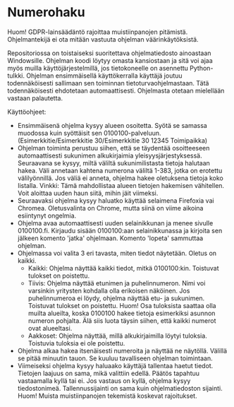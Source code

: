 # Numerohaku

Huom! GDPR-lainsäädäntö rajoittaa muistiinpanojen pitämistä. Ohjelmantekijä ei ota mitään vastuuta ohjelman väärinkäytöksistä.

Repositoriossa on toistaiseksi suoritettava ohjelmatiedosto ainoastaan Windowsille. Ohjelman koodi löytyy omasta kansiostaan ja sitä voi ajaa myös muilla käyttöjärjestelmillä, jos tietokoneelle on asennettu Python-tulkki. Ohjelman ensimmäisellä käyttökerralla käyttäjä joutuu todennäköisesti sallimaan sen toiminnan tietoturvaohjelmastaan. Tätä todennäköisesti ehdotetaan automaattisesti. Ohjelmasta otetaan mielellään vastaan palautetta.

Käyttöohjeet:
* Ensimmäisenä ohjelma kysyy alueen osoitetta. Syötä se samassa muodossa kuin syöttäisit sen 0100100-palveluun. (Esimerkkitie/Esimerkkitie 30/Esimerkkitie 30 12345 Toimipaikka)
* Ohjelman toiminta perustuu siihen, että se täydentää osoitteeseen automaattisesti sukunimen alkukirjaimia yleisyysjärjestyksessä. Seuraavana se kysyy, miltä väliltä sukunimilistasta tietoja halutaan hakea. Väli annetaan kahtena numerona väliltä 1-383, jotka on erotettu välilyönnillä. Jos väliä ei anneta, ohjelma hakee oletuksena tietoja koko listalla. Vinkki: Tämä mahdollistaa alueen tietojen hakemisen vähitellen. Voit aloittaa uuden haun siitä, mihin jäit viimeksi.
* Seuraavaksi ohjelma kysyy haluatko käyttää selaimena Firefoxia vai Chromea. Oletusvalinta on Chrome, mutta siinä on viime aikoina esiintynyt ongelmia.
* Ohjelma avaa automaattisesti uuden selainikkunan ja menee sivulle 0100100.fi. Kirjaudu sisään 0100100:aan selainikkunassa ja kirjoita sen jälkeen komento 'jatka' ohjelmaan. Komento 'lopeta' sammuttaa ohjelman. 
* Ohjelmassa voi valita 3 eri tavasta, miten tiedot näytetään. Oletus on kaikki.
  * Kaikki: Ohjelma näyttää kaikki tiedot, mitkä 0100100:kin. Toistuvat tulokset on poistettu.
  * Tiivis: Ohjelma näyttää etunimen ja puhelinnumeron. Nimi voi varsinkin yritysten kohdalla olla erikoisen näköinen. Jos puhelinnumeroa ei löydy, ohjelma näyttää etu- ja sukunimen. Toistuvat tulokset on poistettu. Huom! Osa tuloksista saattaa olla muilta alueilta, koska 0100100 hakee tietoja esimerkiksi asunnon numeron pohjalta. Älä siis luota täysin siihen, että kaikki numerot ovat alueeltasi.
  * Aakkoset: Ohjelma näyttää, millä alkukirjaimilla löytyi tuloksia. Toistuvia tuloksia ei ole poistettu.
* Ohjelma alkaa hakea itsenäisesti numeroita ja näyttää ne näytöllä. Välillä se pitää minuutin tauon. Se kuuluu tavalliseen ohjelman toimintaan.
* Viimeiseksi ohjelma kysyy haluaako käyttäjä tallentaa haetut tiedot. Tietojen laajuus on sama, mikä valittiin edellä. Päätös tapahtuu vastaamalla kyllä tai ei. Jos vastaus on kyllä, ohjelma kysyy tiedostonimeä. Tallennussijainti on sama kuin ohjelmatiedoston sijainti. Huom! Muista muistiinpanojen tekemistä koskevat rajoitukset.
